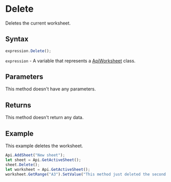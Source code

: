 # Delete

Deletes the current worksheet.

## Syntax

```javascript
expression.Delete();
```

`expression` - A variable that represents a [ApiWorksheet](../ApiWorksheet.md) class.

## Parameters

This method doesn't have any parameters.

## Returns

This method doesn't return any data.

## Example

This example deletes the worksheet.

```javascript editor-
Api.AddSheet("New sheet");
let sheet = Api.GetActiveSheet();
sheet.Delete();
let worksheet = Api.GetActiveSheet();
worksheet.GetRange("A3").SetValue("This method just deleted the second sheet from this spreadsheet.");
```
